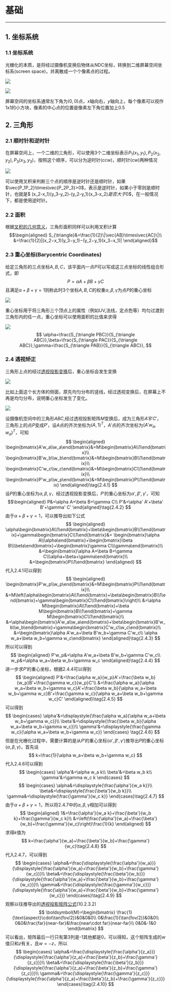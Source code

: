# 基础
----

## 1. 坐标系统

### 1.1 坐标系统
光栅化的本质，是将经过摄像机变换后物体从NDC坐标，转换到二维屏幕空间坐标系(screen space)，并离散成一个个像素点的过程。

![](./NDC_axis.svg )

![](./screenspace_axis.svg )

屏幕空间的坐标系通常左下角为$(0,0)$点，$x$轴向右，$y$轴向上，每个像素可以视作1x1的小方块，像素的中心点的位置是像素左下角位置加上0.5

## 2. 三角形

### 2.1 顺时针和逆时针
在屏幕空间上，一个二维的三角形，可以使用3个二维坐标表示$P_1(x_1,y_1),P_2(x_2,y_2),P_3(x_3,y_3)$，按照这个顺序，可以分为逆时针(ccw)，顺时针(cw)两种情况

![](./ccw_and_cw.svg )

可以使用叉积来判断三个点的顺序是逆时针还是顺时针，如果$\vec{P_1P_2}\times\vec{P_2P_3}>0$，表示是逆时针，如果小于零则是顺时针，也就是$
(x_2-x_1)(y_3-y_2)-(y_2-y_1)(x_3-x_2)$是否大于$0$，在一般情况下，都是使用逆时针。

### 2.2 面积
根据[叉积的几何意义](../math/math_01.html#_2-5-2-%E5%8F%89%E7%A7%AF%E7%9A%84%E5%87%A0%E4%BD%95%E6%84%8F%E4%B9%89)，三角形面积同样可以利用叉积计算
$$\begin{aligned}
S_{\triangle}&=\frac{1}{2}\|\vec{AB}\times\vec{AC}\|\\
&=\frac{1}{2}|(x_2−x_1)(y_3−y_1)−(y_2−y_1)(x_3−x_1)|
\end{aligned}$$

### 2.3 重心坐标(Barycentric Coordinates)
给定三角形的三点坐标$A, B, C$，该平面内一点$P$可以写成这三点坐标的线性组合形式，即
$$
P=\alpha A+\beta B+\gamma C
$$
且满足$\alpha+\beta+\gamma=1$则称此时3个坐标$A,B,C$的权重$\alpha,\beta,\gamma$为点$P$的重心坐标

![](./barycentric_coordinates.svg)

重心坐标用于将三角形三个顶点上的属性（例如UV,法线，定点色等）均匀过渡到三角形内的任一点，重心坐标可以使用面积的比值来求得

![](./barycentric_coordinates_area.svg)
$$
\alpha=\frac{S_{\triangle PBC}}{S_{\triangle ABC}},\beta=\frac{S_{\triangle PAC}}{S_{\triangle ABC}},\gamma=\frac{S_{\triangle PAB}}{S_{\triangle ABC}},
$$

### 2.4 透视矫正
三角形上点的经过[透视投影变换](../math/transform_04.html#_10-%E9%80%8F%E8%A7%86%E6%8A%95%E5%BD%B1%E5%8F%98%E6%8D%A2-perspective-projective-transformations)后，重心坐标会发生变换

![](./bc_corrected_show.svg)

比如上面这个长方体的侧面，原先均匀分布的竖线，经过透视变换后，在屏幕上不再是均匀分布，说明重心坐标发生了变化。

![](./bc_corrected.svg)

设摄像机空间中的三角形$ABC$,经过透视投影矩阵$M$变换后，成为三角形$A'B'C'$，三角形上的点$P$变成$P'$，设$A$点的齐次坐标为$(A,1)^T$，$A'$点的齐次坐标为$(A'w_a,w_a)^T$，可知
$$
\begin{aligned}
\begin{bmatrix}A'w_a\\w_a\end{bmatrix}&=M\begin{bmatrix}A\\1\end{bmatrix}\\
\begin{bmatrix}B'w_b\\w_b\end{bmatrix}&=M\begin{bmatrix}B\\1\end{bmatrix}\\
\begin{bmatrix}C'w_c\\w_c\end{bmatrix}&=M\begin{bmatrix}C\\1\end{bmatrix}\\
\begin{bmatrix}P'w_p\\w_p\end{bmatrix}&=M\begin{bmatrix}P\\1\end{bmatrix}
\end{aligned}\tag{2.4.1}
$$
设$P$的重心坐标为$\alpha,\beta,\gamma$，经过透视投影变换后，$P'$的重心坐标为$\alpha',\beta',\gamma'$，可知
$$\begin{aligned}
P&=\alpha A+\beta B+\gamma C\\
P'&=\alpha' A'+\beta' B'+\gamma' C'
\end{aligned}\tag{2.4.2}
$$
由于$\alpha+\beta+\gamma=1$，可以推导出如下公式
$$
\begin{aligned}
\alpha\begin{bmatrix}A\\1\end{bmatrix}+\beta\begin{bmatrix}B\\1\end{bmatrix}+\gamma\begin{bmatrix}C\\1\end{bmatrix}&=
\begin{bmatrix}\alpha A\\\alpha\end{bmatrix}+\begin{bmatrix}\beta B\\\beta\end{bmatrix}+\begin{bmatrix}\gamma C\\\gamma\end{bmatrix}\\
&=\begin{bmatrix}\alpha A+\beta B+\gamma C\\\alpha+\beta+\gamma\end{bmatrix}\\
&=\begin{bmatrix}P\\1\end{bmatrix}
\end{aligned}
$$
代入2.4.1可以得到
$$
\begin{aligned}
\begin{bmatrix}P'w_p\\w_p\end{bmatrix}&=M\begin{bmatrix}P\\1\end{bmatrix}\\
&=M\left(\alpha\begin{bmatrix}A\\1\end{bmatrix}+\beta\begin{bmatrix}B\\1\end{bmatrix}+\gamma\begin{bmatrix}C\\1\end{bmatrix}\right)\\
&=\alpha M\begin{bmatrix}A\\1\end{bmatrix}+\beta M\begin{bmatrix}B\\1\end{bmatrix}+\gamma M\begin{bmatrix}C\\1\end{bmatrix}\\
&=\alpha\begin{bmatrix}A'w_a\\w_a\end{bmatrix}+\beta\begin{bmatrix}B'w_b\\w_b\end{bmatrix}+\gamma\begin{bmatrix}C'w_c\\w_c\end{bmatrix}\\
&=\begin{bmatrix}\alpha A'w_a+\beta B'w_b+\gamma C'w_c\\ \alpha w_a+\beta w_b+\gamma w_c\end{bmatrix}
\end{aligned}\tag{2.4.3}
$$
所以可以得到
$$
\begin{aligned}
P'w_p&=\alpha A'w_a+\beta B'w_b+\gamma C'w_c\\
w_p&=\alpha w_a+\beta w_b+\gamma w_c
\end{aligned}\tag{2.4.4}
$$
进一步求$P'$的重心坐标，根据2.4.4可以得到
$$
\begin{aligned}
P'&=\frac{\alpha w_a}{w_p}A'+\frac{\beta w_b}{w_p}B'+\frac{\gamma w_c}{w_p}C'\\
&=\frac{\alpha w_a}{\alpha w_a+\beta w_b+\gamma w_c}A'+\frac{\beta w_b}{\alpha w_a+\beta w_b+\gamma w_c}B'+\frac{\gamma w_c}{\alpha w_a+\beta w_b+\gamma w_c}C'
\end{aligned}\tag{2.4.5}
$$
可以得到
$$
\begin{cases}
\alpha'&=\displaystyle{\frac{\alpha w_a}{\alpha w_a+\beta w_b+\gamma w_c}}\\
\beta'&=\displaystyle{\frac{\beta w_b}{\alpha w_a+\beta w_b+\gamma w_c}}\\
\gamma'&=\displaystyle{\frac{\gamma w_c}{\alpha w_a+\beta w_b+\gamma w_c}}
\end{cases}
\tag{2.4.6}
$$
但是在光栅化过程中，需要计算的是从$P'$的重心坐标$(\alpha',\beta',\gamma')$推导出$P$的重心坐标$(\alpha,\beta,\gamma)$，首先设
$$
k=\frac{1}{\alpha w_a+\beta w_b+\gamma w_c}
$$
代入2.4.6可以得到
$$
\begin{cases}
\alpha'&=\alpha w_a k\\
\beta'&=\beta w_b k\\
\gamma'&=\gamma w_c k
\end{cases}
$$
$$
\begin{cases}
\alpha&=\displaystyle{\frac{\alpha'}{w_a k}}\\
\beta&=\displaystyle{\frac{\beta'}{w_b k}}\\
\gamma&=\displaystyle{\frac{\gamma'}{w_c k}}
\end{cases}\tag{2.4.7}
$$
由于$\alpha+\beta+\gamma=1$，所以将2.4.7中的$\alpha,\beta,\gamma$相加可以得到
$$
\begin{aligned}
1&=\frac{\alpha'}{w_a k}+\frac{\beta'}{w_b k}+\frac{\gamma'}{w_c k}\\
&=\left(\frac{\alpha'}{w_a}+\frac{\beta'}{w_b}+\frac{\gamma'}{w_c}\right)\frac{1}{k}
\end{aligned}
$$
求得$k$值为
$$
k=\frac{\alpha'}{w_a}+\frac{\beta'}{w_b}+\frac{\gamma'}{w_c}\tag{2.4.8}
$$
代入2.4.7，可以得到
$$
\begin{cases}
\alpha&=\frac{\displaystyle{\frac{\alpha'}{w_a}}}{\displaystyle{\frac{\alpha'}{w_a}+\frac{\beta'}{w_b}+\frac{\gamma'}{w_c}}}\\
\beta&=\frac{\displaystyle{\frac{\beta'}{w_b}}}{\displaystyle{\frac{\alpha'}{w_a}+\frac{\beta'}{w_b}+\frac{\gamma'}{w_c}}}\\
\gamma&=\frac{\displaystyle{\frac{\gamma'}{w_c}}}{\displaystyle{\frac{\alpha'}{w_a}+\frac{\beta'}{w_b}+\frac{\gamma'}{w_c}}}
\end{cases}\tag{2.4.9}
$$
观察以往推导出的[透视投影矩阵公式](../math/transform_04.html#_10-2-3-%E5%90%88%E5%B9%B6%E5%90%8E%E7%9A%84%E7%9F%A9%E9%98%B5)(10.2.3.2)
$$
\boldsymbol{M}=\begin{bmatrix}
\frac{1}{\text{aspect}\cdot\tan(fov/2)}&0&0&0\\
0&\frac{1}{\tan(fov/2)}&0&0\\
0&0&\frac{far}{near-far}&\frac{near\cdot far}{near-far}\\
0&0&-1&0
\end{bmatrix}
$$
可以看出，矩阵最后一行只有第3列是-1其他都是0，可以得知，这个矩阵生成的$w$值只和$z$有关，且$w=-z$，所以
$$
\begin{cases}
\alpha&=\frac{\displaystyle{\frac{\alpha'}{z_a}}}{\displaystyle{\frac{\alpha'}{z_a}+\frac{\beta'}{z_b}+\frac{\gamma'}{z_c}}}\\
\beta&=\frac{\displaystyle{\frac{\beta'}{z_b}}}{\displaystyle{\frac{\alpha'}{z_a}+\frac{\beta'}{z_b}+\frac{\gamma'}{z_c}}}\\
\gamma&=\frac{\displaystyle{\frac{\gamma'}{z_c}}}{\displaystyle{\frac{\alpha'}{z_a}+\frac{\beta'}{z_b}+\frac{\gamma'}{z_c}}}
\end{cases}\tag{2.4.10}
$$
